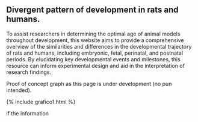 ## Divergent pattern of development in rats and humans.
To assist researchers in determining the optimal age of animal models throughout development, this website aims to provide a comprehensive overview of the similarities and differences in the developmental trajectory of rats and humans, including embryonic, fetal, perinatal, and postnatal periods. By elucidating key developmental events and milestones, this resource can inform experimental design and aid in the interpretation of research findings.

Proof of concept graph as this page is under development (no pun intended).

{% include grafico1.html %}

if the information 
